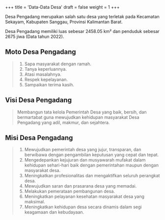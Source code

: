 +++
title = 'Data-Data Desa'
draft = false
weight = 1
+++

Desa Pengadang merupakan salah satu desa yang terletak pada Kecamatan Sekayam, Kabupaten Sanggau, Provinsi Kalimantan Barat.

Desa Pengadang memiliki luas sebesar 2458.05 km² dan penduduk sebesar 2675 jiwa (Data tahun 2022).

## Moto Desa Pengadang

> 1. Sapa masyarakat dengan ramah.
> 2. Tanya keperluannya.
> 3. Atasi masalahnya.
> 4. Respek kepelayanan.
> 5. Sampaikan terima kasih.

## Visi Desa Pengadang

>Membangun tata kelola Pemerintah Desa yang baik, bersih, dan bermartabat guna mewujudkan kehidupan masyarakat Desa Pengadang yang adil, makmur, dan sejahtera.

## Misi Desa Pengadang

> 1. Mewujudkan pemerintah desa yang jujur, transparan, dan berwibawa dengan pengambilan keputusan yang cepat dan tepat.
> 2. Mengedepankan kejujuran dan musyawarah mufakat dalam kehidupan sehari-hari baik dengan pemerintahan maupun dengan masyarakat desa.
> 3. Meningkatkan profesionalitas dan mengaktifkan seluruh perangkat desa.
> 4. Mewujudkan saran dan prasarana desa yang memadai.
> 5. Melakukan pemerataan pembangunan desa.
> 6. Meningkatkan pelayanan kesehatan masyarakat desa yang maksimal.
> 7. Meningkatkan kehidupan desa secara dinamis dalam segi keagamaan dan kebudayaan.